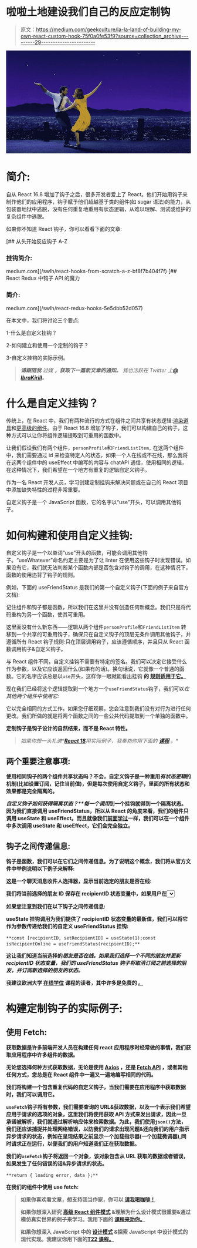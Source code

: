 # 啦啦土地建设我们自己的反应定制钩

> 原文：<https://medium.com/geekculture/la-la-land-of-building-my-own-react-custom-hook-75f0a0fe53f9?source=collection_archive---------29----------------------->

![](img/ca25b69a0a3266cb9908ab4b13969a18.png)

# 简介:

自从 React 16.8 增加了钩子之后，很多开发者爱上了 React。他们开始用钩子来制作他们的应用程序，钩子赋予他们超越基于类的组件(如 sugar 语法)的能力，从包装器地狱中逃脱，没有任何重复地重用有状态逻辑，从难以理解、测试或维护的复杂组件中逃脱。

如果你不知道 React 钩子，你可以看看下面的文章:

[](/swlh/react-hooks-from-scratch-a-z-bf8f7b404f7f) [## 从头开始反应钩子 A-Z

### 挂钩简介:

medium.com](/swlh/react-hooks-from-scratch-a-z-bf8f7b404f7f) [](/swlh/react-redux-hooks-5e5dbb52d057) [## React Redux 中钩子 API 的魔力

### 简介:

medium.com](/swlh/react-redux-hooks-5e5dbb52d057) 

在本文中，我们将讨论三个要点:

1-什么是自定义挂钩？

2-如何建立和使用一个定制的钩子？

3-自定义挂钩的实际示例。

> ***请跟随我*** *过媒* ***，获取下一篇新文章的通知。*** *我也活跃在 Twitter 上*[***@ IbraKirill***](https://twitter.com/IbraKirill)*。*

# 什么是自定义挂钩？

传统上，在 React 中，我们有两种流行的方式在组件之间共享有状态逻辑:[渲染道具](https://reactjs.org/docs/render-props.html)和[更高级的组件](https://reactjs.org/docs/higher-order-components.html)。由于 React 16.8 增加了钩子，我们可以构建自己的钩子，这种方式可以让你将组件逻辑提取到可重用的函数中。

让我们假设我们有两个组件，`personProfile`和`FriendListItem,` 在这两个组件中，我们需要通过 id 来检查特定人的状态，如果一个人在线或不在线，那么我将在这两个组件中的 useEffect 中编写的内容与 chatAPI 通信，使用相同的逻辑，在这种情况下，我们希望在一个地方有重复的逻辑自定义钩子。

作为一名 React 开发人员，学习创建定制挂钩来解决问题或在自己的 React 项目中添加缺失特性的过程非常重要。

自定义钩子是一个 JavaScript 函数，它的名字以“use”开头，可以调用其他钩子。

# 如何构建和使用自定义挂钩:

自定义钩子是一个以单词“use”开头的函数，可能会调用其他钩子。“useWhatever”命名约定主要是为了让 linter 在使用这些钩子时发现错误。如果没有它，我们就无法判断某个函数内部是否包含对钩子的调用，在这种情况下，函数的使用违背了钩子的规则。

例如，下面的 useFriendStatus 是我们的第一个自定义钩子(下面的例子来自官方文档):

记住组件和钩子都是函数，所以我们在这里并没有创造任何新概念。我们只是将代码重构为另一个函数，使其可重用。

这里面没有什么新东西——逻辑从两个组件`personProfile`和`FriendListItem` 转移到一个共享的可重用钩子，确保只在自定义钩子的顶层无条件调用其他钩子，并遵循所有 React 钩子规则:只在顶层调用钩子，应该遵循顺序，并且只从 React 函数调用钩子&自定义钩子。

与 React 组件不同，自定义挂钩不需要有特定的签名。我们可以决定它接受什么作为参数，以及它应该返回什么(如果有的话)。换句话说，它就像一个普通的函数。它的名字应该总是以`use`开头，这样你一眼就能看出挂钩 **的 [**规则适用于它。**](https://reactjs.org/docs/hooks-rules.html)**

现在我们已经将这个逻辑提取到一个地方一个`useFriendStatus`钩子，我们可以*在其他两个组件中使用它:*

它以完全相同的方式工作。如果您仔细观察，您会注意到我们没有对行为进行任何更改。我们所做的就是将两个函数之间的一些公共代码提取到一个单独的函数中。

**定制钩子是钩子设计的自然结果，而不是 React 特性。**

> *如果你想一头扎进**[***React 18***](https://click.linksynergy.com/link?id=GGg4no0HUcA&offerid=1060092.1411694&type=2&murl=https%3A%2F%2Fwww.udemy.com%2Fcourse%2Fthe-complete-react-fullstack-course%2F)**用实际例子，我奉劝你用下面的* [***课程***](https://click.linksynergy.com/link?id=GGg4no0HUcA&offerid=1060092.1411694&type=2&murl=https%3A%2F%2Fwww.udemy.com%2Fcourse%2Fthe-complete-react-fullstack-course%2F) *。***

## **两个重要注意事项:**

**使用相同钩子的两个组件共享状态吗？不会，自定义钩子是一种重用*有状态逻辑*的机制(比如设置订阅，记住当前值)，但是每次使用自定义钩子，里面的所有状态和效果都是完全隔离的。**

****自定义钩子如何获得隔离状态？**每一个*调用*到一个挂钩就得到一个隔离状态。因为我们直接调用 useFriendStatus，所以从 React 的角度来看，我们的组件只调用 useState 和 useEffect。而且就像我们[前面学过](https://reactjs.org/docs/hooks-state.html#tip-using-multiple-state-variables)一样，我们可以在一个组件中多次调用 useState 和 useEffect，它们会完全独立。**

## ****钩子之间传递信息:****

**钩子是函数，我们可以在它们之间传递信息。为了说明这个概念，我们将从官方文件中举例说明以下例子来解释:**

**这是一个聊天消息收件人选择器，显示当前选定的朋友是否在线:**

**我们将当前选择的朋友 ID 保存在 recipientID 状态变量中，如果用户在<select>选择器中选择了不同的朋友，就更新它。</select>**

**如果您注意到我们在以下钩子之间传递信息:**

**useState 挂钩调用为我们提供了 recipientID 状态变量的最新值，我们可以将它作为参数传递给我们的自定义 useFriendStatus 挂钩:**

```
**const [recipientID, setRecipientID] = useState(1);const isRecipientOnline = useFriendStatus(recipientID);**
```

**这让我们知道当前选择的*朋友是否在线。如果我们选择一个不同的朋友并更新 recipientID 状态变量，我们的 useFriendStatus 钩子将取消订阅之前选择的朋友，并订阅新选择的朋友的状态。***

**我建议欧洲大学 [**在线学位**](https://click.linksynergy.com/fs-bin/click?id=GGg4no0HUcA&offerid=871625.130&subid=0&type=4) 课程的读者，其中许多是免费的 [**。**](https://click.linksynergy.com/fs-bin/click?id=GGg4no0HUcA&offerid=871625.130&subid=0&type=4)**

# **构建定制钩子的实际例子:**

## **使用 Fetch:**

**获取数据是许多前端开发人员在构建任何 react 应用程序时经常做的事情，我们获取应用程序中许多组件的数据。**

**无论您选择何种方式获取数据，无论是使用 [Axios](https://github.com/axios/axios) ，还是 [Fetch API](https://developer.mozilla.org/en-US/docs/Web/API/Fetch_API) ，或者其他任何方式，您总是在 React 组件中一遍又一遍地编写相同的代码。**

**我们将构建一个包含重复代码的自定义钩子，当我们需要在应用程序中获取数据时，我们可以调用它。**

**`useFetch`钩子将有参数，我们需要查询的 URL&获取数据，以及一个表示我们希望应用于请求的选项的对象，这里我们将使用获取 API 方式来发出请求，因此一旦承诺被解析，我们就通过解析响应体来检索数据。为此，我们使用`json()`方法，我们还应该捕捉并处理网络错误，以防我们的请求出现问题&还向我们的用户指示异步请求的状态，例如在呈现结果之前显示一个加载指示器(一个加载微调器),同时请求正在运行，以便我们的用户知道我们正在获取数据。**

**我们的`useFetch`钩子将返回一个对象，该对象包含从 URL 获取的数据或者错误，如果发生了任何错误的话&异步请求的状态。**

```
**return { loading error, data };**
```

****在我们的组件中使用 use fetch:****

> **如果你喜欢看文章，想支持我当作家，你可以 [**请我喝咖啡！**](http://buymeacoffee.com/kirillibrahim)**
> 
> **如果你想深入研究 [**高级 React 组件模式**](https://click.linksynergy.com/link?id=GGg4no0HUcA&offerid=507388.2690172&type=2&murl=https%3A%2F%2Fwww.udemy.com%2Fcourse%2Fthe-complete-guide-to-advanced-react-patterns%2F) &理解为什么设计模式很重要&通过模仿真实世界的例子来学习。我用下面的 [**课程来劝你。**](https://click.linksynergy.com/link?id=GGg4no0HUcA&offerid=507388.2690172&type=2&murl=https%3A%2F%2Fwww.udemy.com%2Fcourse%2Fthe-complete-guide-to-advanced-react-patterns%2F)**
> 
> **如果你想深入 JavaScript 中的 [**设计模式**](https://click.linksynergy.com/link?id=GGg4no0HUcA&offerid=507388.2251868&type=2&murl=https%3A%2F%2Fwww.udemy.com%2Fcourse%2Fdesign-patterns-javascript%2F) &探索 JavaScript 中设计模式的现代实现。我建议你用下面的[T22 课程。](https://click.linksynergy.com/link?id=GGg4no0HUcA&offerid=507388.2251868&type=2&murl=https%3A%2F%2Fwww.udemy.com%2Fcourse%2Fdesign-patterns-javascript%2F)**